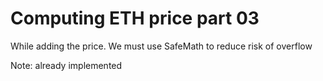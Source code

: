 # Computing ETH price part 03

While adding the price. We must use SafeMath to reduce risk of overflow

Note: already implemented